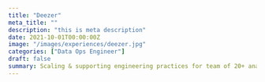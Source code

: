 ```yaml
---
title: "Deezer"
meta_title: ""
description: "this is meta description"
date: 2021-10-01T00:00:00Z
image: "/images/experiences/deezer.jpg"
categories: ["Data Ops Engineer"]
draft: false
summary: Scaling & supporting engineering practices for team of 20+ analysts covering product, industry, finance, marketing, customers, etc.
---
```


